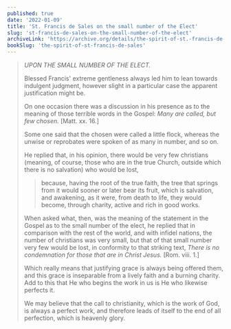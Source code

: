 ```yaml
---
published: true
date: '2022-01-09'
title: 'St. Francis de Sales on the small number of the Elect'
slug: 'st-francis-de-sales-on-the-small-number-of-the-elect'
archiveLink: 'https://archive.org/details/the-spirit-of-st.-francis-de-sales/page/122?view=theater'
bookSlug: 'the-spirit-of-st-francis-de-sales'
---
```


> *UPON THE SMALL NUMBER OF THE ELECT.*
> 
> Blessed Francis' extreme gentleness always led him to lean towards indulgent judgment, however slight in a particular case the apparent justification might be.
> 
> On one occasion there was a discussion in his presence as to the meaning of those terrible words in the Gospel: *Many are called, but few chosen.* [Matt. xx. 16.]
> 
> Some one said that the chosen were called a little flock, whereas the unwise or reprobates were spoken of as many in number, and so on.
> 
> He replied that, in his opinion, there would be very few christians (meaning, of course, those who are in the true Church, outside which there is no salvation) who would be lost,
> 
>> because, having the root of the true faith, the tree that springs from it would sooner or later bear its fruit, which is salvation, and awakening, as it were, from death to life, they would become, through charity, active and rich in good works.
> 
> When asked what, then, was the meaning of the statement in the Gospel as to the small number of the elect, he replied that in comparison with the rest of the world, and with infidel nations, the number of christians was very small, but that of that small number very few would be lost, in conformity to that striking text, *There is no condemnation for those that are in Christ Jesus.* [Rom. viii. 1.]
> 
> Which really means that justifying grace is always being offered them, and this grace is inseparable from a lively faith and a burning charity. Add to this that He who begins the work in us is He who likewise perfects it.
> 
> We may believe that the call to christianity, which is the work of God, is always a perfect work, and therefore leads of itself to the end of all perfection, which is heavenly glory.
